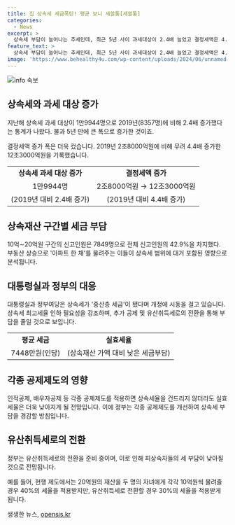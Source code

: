 ```yaml
---
title: 집 상속세 세금폭탄! 평균 보니 세쓸통[세쓸통]
categories:
  - News
excerpt: >
  상속세 부담이 늘어나는 추세인데, 최근 5년 사이 과세대상이 2.4배 늘었고 결정세액은 4.4배 증가했다. 부동산 상승으로 10~20억원 구간 신고인원이 42.9% 차지하며 평균 세금은 7448만원으로 나타났다. 대통령과 정부여당은 중산층 부담 완화를 위해 상속세 개정에 나섰으나, 일각에서는 실제 납부 세금이 부담스러운지 우려가 나온다. 추가 공제 및 유산취득세 전환으로 실질 세율은 더 낮아질 것으로 전망된다.
feature_text: >
  상속세 부담이 늘어나는 추세인데, 최근 5년 사이 과세대상이 2.4배 늘었고 결정세액은 4.4배 증가했다. 부동산 상승으로 10~20억원 구간 신고인원이 42.9% 차지하며 평균 세금은 7448만원으로 나타났다. 대통령과 정부여당은 중산층 부담 완화를 위해 상속세 개정에 나섰으나, 일각에서는 실제 납부 세금이 부담스러운지 우려가 나온다. 추가 공제 및 유산취득세 전환으로 실질 세율은 더 낮아질 것으로 전망된다.
image: 'https://www.behealthy4u.com/wp-content/uploads/2024/06/unnamed-file.png'
---
```


<p><img src="https://www.behealthy4u.com/wp-content/uploads/2024/06/unnamed-file.png" alt="info 속보" /></p>

<h2 data-ke-size="size26">상속세와 과세 대상 증가</h2>

<p data-ke-size="size16">지난해 상속세 과세 대상이 1만9944명으로 2019년(8357명)에 비해 2.4배 증가했다는 통계가 나왔다. 불과 5년 만에 큰 폭으로 증가한 것이죠.</p>

<p data-ke-size="size16">결정세액 증가 폭은 더욱 컸습니다. 2019년 2조8000억원에 비해 무려 4.4배 증가한 12조3000억원을 기록했습니다.</p>

<table>
  <tr>
    <td style="text-align: center; height: 17px;"><b>상속세 과세 대상 증가</b></td>
    <td style="text-align: center; height: 17px;"><b>결정세액 증가</b></td>
  </tr>
  <tr>
    <td style="text-align: center; height: 17px;">1만9944명</td>
    <td style="text-align: center; height: 17px;">2조8000억원 → 12조3000억원</td>
  </tr>
  <tr>
    <td style="text-align: center; height: 17px;">(2019년 대비 2.4배 증가)</td>
    <td style="text-align: center; height: 17px;">(2019년 대비 4.4배 증가)</td>
  </tr>
</table>

<h2 data-ke-size="size26">상속재산 구간별 세금 부담</h2>

<p data-ke-size="size16">10억∼20억원 구간의 신고인원은 7849명으로 전체 신고인원의 42.9%을 차지했다. 부동산 상승으로 '아파트 한 채'를 물려주는 이들이 상속세 범위에 대거 포함된 영향으로 분석됩니다.</p>

<h2 data-ke-size="size26">대통령실과 정부의 대응</h2>

<p data-ke-size="size16">대통령실과 정부여당은 상속세가 '중산층 세금'이 됐다며 개정에 시동을 걸고 있습니다. 상속세 최고세율 인하 필요성을 강조하며, 추가 공제 및 유산취득세로의 전환을 통해 부담을 줄일 것으로 보입니다.</p>

<table>
  <tr>
    <td style="text-align: center; height: 17px;"><b>평균 세금</b></td>
    <td style="text-align: center; height: 17px;"><b>실효세율</b></td>
  </tr>
  <tr>
    <td style="text-align: center; height: 17px;">7448만원(인당)</td>
    <td style="text-align: center; height: 17px;">(상속재산 가액 대비 낮은 세금부담)</td>
  </tr>
</table>

<h2 data-ke-size="size26">각종 공제제도의 영향</h2>

<p data-ke-size="size16">인적공제, 배우자공제 등 각종 공제제도를 적용하면 상속세율을 건드리지 않더라도 실효세율은 더욱 낮아지게 될 전망입니다. 이에 정부는 각종 공제제도를 개선하여 상속세 부담을 경감할 방침입니다.</p>

<h2 data-ke-size="size26">유산취득세로의 전환</h2>

<p data-ke-size="size16">정부는 유산취득세로의 전환을 준비 중이며, 이로 인해 피상속자들의 세 부담이 낮아질 것으로 전망됩니다.</p>

<p data-ke-size="size16">예를 들어, 현행 제도에서는 20억원의 재산을 두 명의 자녀에게 각각 10억원씩 물려줄 경우 40%의 세율을 적용받지만, 유산취득세로 전환할 경우 30%의 세율을 적용받게 됩니다.</p>
생생한 뉴스, <a href="https://opensis.kr" rel="dofollow">opensis.kr</a>


